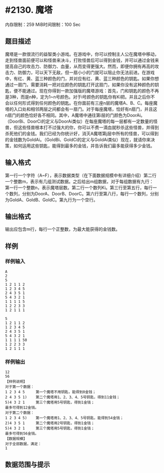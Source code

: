 # #2130. 魔塔

内存限制：259 MiB时间限制：100 Sec

## 题目描述

魔塔是一款很流行的益智类小游戏。在游戏中，你可以控制主人公在魔塔中移动，走到怪兽面前便可以和怪兽来决斗，打败怪兽后可以得到金钱，并可以通过金钱来提高自己的攻击力、防御力、血量，从而变得更强大。然而，即便你拥有再高的攻击力、防御力，可以天下无敌，但一扇小小的门就可以阻止你无法前进。在游戏中，有红、黄、蓝三种颜色的门，并对应有红、黄、蓝三种颜色的钥匙。如果你想通过一扇门，需要消耗一把对应颜色的钥匙打开这扇门，如果你没有这种颜色的钥匙，便不能通过。现在你得到一款加强版的魔塔游戏：首先，门和钥匙的颜色不再是3种，而是n种，定为1~n号颜色。对于i号颜色的钥匙你有Ki把。并且之后你不会以任何形式得到任何颜色的钥匙。在你面前有三座n层的魔塔A、B、C。每座魔塔的入口处和相邻两层之间都会有一扇门。对于每座魔塔，恰好有n扇门，并且这n扇门的颜色恰好各不相同。其中，A魔塔中通往第i层的门颜色为DoorAi。（DoorBi、DoorCi的定义与DoorAi类似）在每座魔塔的每一层都有一定数量的怪兽，但这些怪兽根本打不过强大的你，你可以不费一滴血就秒杀这些怪兽，并得到杀死他们的金钱。我们已经为你统计好，消灭A魔塔第j层中所有的怪兽，可以得到的金钱数为GoldAi。（GoldBi、GoldCi的定义与GoldAi类似）现在，就请你来决策，如何运用这些钥匙，能得到最多的金钱，并告诉我们最多能获得多少金钱。

## 输入格式

第一行一个字符（A~F），表示数据类型（在下面数据规模中有详细介绍）第二行一个整数m，表示有几组测试数据。之后给出m组数据，对于每组数据有九行： 第一行一个整数n，表示魔塔层数。第二行一个数列Ki。第三行至第五行，每行一个数列，分别为DoorA、DoorB、DoorC。第六行至第八行，每行一个数列，分别为GoldA、GoldB、GoldC。第九行为一个空行。

## 输出格式

输出应包含m行，每行一个正整数，为最大能获得的金钱数。

## 样例

### 样例输入

    
    A
    2
    5
    1 2 1 1 2
    1 2 3 4 5
    2 4 3 5 1
    5 4 3 2 1
    1 1 1 1 5
    1 2 2 3 3
    1 2 1 1 1
    
    5
    1 2 1 1 2
    1 2 3 4 5
    2 4 3 5 1
    5 4 3 2 1
    1 1 1 1 50
    1 2 2 3 3
    1 2 1 1 1
    
    
    

### 样例输出

    
    12
    56
    【样例说明】
    对于第一个数据：
    1 2 3 4 5     第一个魔塔不用钥匙，能得到0金钱；
    2 4 3 5 1)    第二个魔塔用1、2、3、4、5号钥匙，得到11金钱；
    5)4 3 2 1     第三个魔塔用5号钥匙，得到1金钱；
    最多可得到12金钱。
    对于第二个数据：
    1 2 3 4 5)    第一个魔塔用1、2、3、4、5号钥匙，能得到54金钱；
    2)4 3 5 1     第二个魔塔用2号钥匙，得到1金钱；
    5)4 3 2 1     第三个魔塔用5号钥匙，得到1金钱；
    最多可得到56金钱。
    【数据规模】
    对于全部数据，满足：
    1
    

## 数据范围与提示
